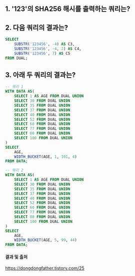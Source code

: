 ## 1. '123'의 SHA256 해시를 출력하는 쿼리는?

## 2. 다음 쿼리의 결과는?
```sql
SELECT 
	SUBSTR('123456', -4) AS C3, 
	SUBSTR('123456', -4, 2) AS C4,
	SUBSTR('123456', 7) AS C5
FROM DUAL;
```

## 3. 아래 두 쿼리의 결과는?
```sql
-- 쿼리 1
WITH DATA AS(
	SELECT 1 AS AGE FROM DUAL UNION
	SELECT 30 FROM DUAL UNION
	SELECT 35 FROM DUAL UNION
	SELECT 37 FROM DUAL UNION
	SELECT 40 FROM DUAL UNION
	SELECT 52 FROM DUAL UNION
	SELECT 60 FROM DUAL UNION
	SELECT 77 FROM DUAL UNION
	SELECT 80 FROM DUAL UNION
	SELECT 100 FROM DUAL UNION
)
SELECT 
	AGE,
	WIDTH_BUCKET(AGE, 1, 101, 4)
FROM DATA;

-- 쿼리 2	
WITH DATA AS(
	SELECT 1 AS AGE FROM DUAL UNION
	SELECT 30 FROM DUAL UNION
	SELECT 35 FROM DUAL UNION
	SELECT 37 FROM DUAL UNION
	SELECT 40 FROM DUAL UNION
	SELECT 52 FROM DUAL UNION
	SELECT 60 FROM DUAL UNION
	SELECT 77 FROM DUAL UNION
	SELECT 80 FROM DUAL UNION
	SELECT 100 FROM DUAL UNION
)
SELECT 
	AGE,
	WIDTH_BUCKET(AGE, 5, 99, 44)
FROM DATA;
```
#### 결과 및 출처
<https://dongdongfather.tistory.com/25>
